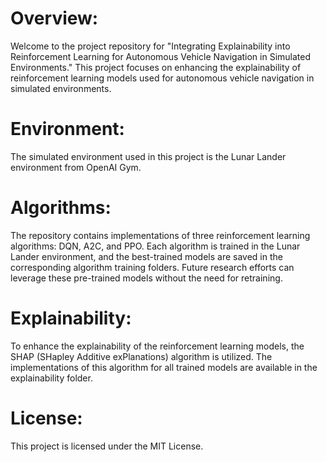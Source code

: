 # Overview:
Welcome to the project repository for "Integrating Explainability into Reinforcement Learning for Autonomous Vehicle Navigation in Simulated Environments." This project focuses on enhancing the explainability of reinforcement learning models used for autonomous vehicle navigation in simulated environments.

# Environment:
The simulated environment used in this project is the Lunar Lander environment from OpenAI Gym.

# Algorithms:
The repository contains implementations of three reinforcement learning algorithms: DQN, A2C, and PPO. Each algorithm is trained in the Lunar Lander environment, and the best-trained models are saved in the corresponding algorithm training folders. Future research efforts can leverage these pre-trained models without the need for retraining.

# Explainability:
To enhance the explainability of the reinforcement learning models, the SHAP (SHapley Additive exPlanations) algorithm is utilized. The implementations of this algorithm for all trained models are available in the explainability folder.

# License:
This project is licensed under the MIT License.
